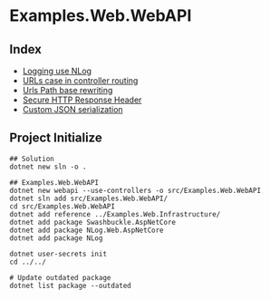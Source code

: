 # Examples.Web.WebAPI

## Index

- [Logging use NLog](../../docs/logging/logging_use_nlog.md)
- [URLs case in controller routing](../../docs/routing/routing_controller_urls_case.md)
- [Urls Path base rewriting](../../docs/routing/routing_urls_rewruting.md)
- [Secure HTTP Response Header](../../docs/security/security_http_response_header.md)
- [Custom JSON serialization](../../docs/serialization/serialization_json.md)


## Project Initialize

```shell
## Solution
dotnet new sln -o .

## Examples.Web.WebAPI
dotnet new webapi --use-controllers -o src/Examples.Web.WebAPI
dotnet sln add src/Examples.Web.WebAPI/
cd src/Examples.Web.WebAPI
dotnet add reference ../Examples.Web.Infrastructure/
dotnet add package Swashbuckle.AspNetCore
dotnet add package NLog.Web.AspNetCore
dotnet add package NLog

dotnet user-secrets init
cd ../../

# Update outdated package
dotnet list package --outdated
```
